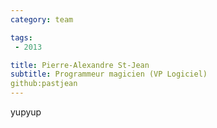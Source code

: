 ```yaml
---
category: team

tags:
 - 2013

title: Pierre-Alexandre St-Jean
subtitle: Programmeur magicien (VP Logiciel)
github:pastjean
---
```


yupyup
